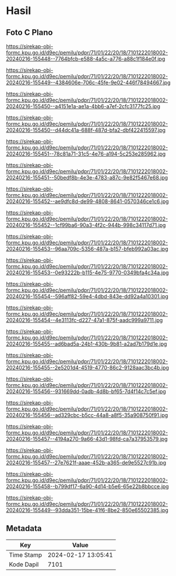 # Hasil

## Foto C Plano

https://sirekap-obj-formc.kpu.go.id/d9ec/pemilu/pdpr/71/01/22/20/18/7101222018002-20240216-155448--7764bfcb-e588-4a5c-a776-a88c1f184e0f.jpg

https://sirekap-obj-formc.kpu.go.id/d9ec/pemilu/pdpr/71/01/22/20/18/7101222018002-20240216-155449--4384606e-706c-45fe-9e02-446f78494667.jpg

https://sirekap-obj-formc.kpu.go.id/d9ec/pemilu/pdpr/71/01/22/20/18/7101222018002-20240216-155450--a4151e1a-ae1a-4bb6-a7ef-2cfc3177fc25.jpg

https://sirekap-obj-formc.kpu.go.id/d9ec/pemilu/pdpr/71/01/22/20/18/7101222018002-20240216-155450--d44dc41a-688f-487d-bfa2-dbf422415597.jpg

https://sirekap-obj-formc.kpu.go.id/d9ec/pemilu/pdpr/71/01/22/20/18/7101222018002-20240216-155451--78c81a71-31c5-4e76-a194-5c253e285962.jpg

https://sirekap-obj-formc.kpu.go.id/d9ec/pemilu/pdpr/71/01/22/20/18/7101222018002-20240216-155451--50bedf8b-4e3e-4783-a87c-9e82f5467e68.jpg

https://sirekap-obj-formc.kpu.go.id/d9ec/pemilu/pdpr/71/01/22/20/18/7101222018002-20240216-155452--ae9dfc8d-de99-4808-8641-0570346ce1c6.jpg

https://sirekap-obj-formc.kpu.go.id/d9ec/pemilu/pdpr/71/01/22/20/18/7101222018002-20240216-155452--1cf99ba6-90a3-4f2c-944b-998c34117d71.jpg

https://sirekap-obj-formc.kpu.go.id/d9ec/pemilu/pdpr/71/01/22/20/18/7101222018002-20240216-155453--96aa709c-5356-487a-b157-bfeb992a03ac.jpg

https://sirekap-obj-formc.kpu.go.id/d9ec/pemilu/pdpr/71/01/22/20/18/7101222018002-20240216-155453--0e93222b-b115-4e75-9770-0349bfa4c34a.jpg

https://sirekap-obj-formc.kpu.go.id/d9ec/pemilu/pdpr/71/01/22/20/18/7101222018002-20240216-155454--596aff82-59e4-4dbd-843e-dd92a4a10301.jpg

https://sirekap-obj-formc.kpu.go.id/d9ec/pemilu/pdpr/71/01/22/20/18/7101222018002-20240216-155454--4e3113fc-d227-47a1-875f-aadc999a9711.jpg

https://sirekap-obj-formc.kpu.go.id/d9ec/pemilu/pdpr/71/01/22/20/18/7101222018002-20240216-155455--ad6bad5a-24b1-430b-9b81-a2ad7b179d1e.jpg

https://sirekap-obj-formc.kpu.go.id/d9ec/pemilu/pdpr/71/01/22/20/18/7101222018002-20240216-155455--2e5201d4-4519-4770-86c2-9128aac3bc4b.jpg

https://sirekap-obj-formc.kpu.go.id/d9ec/pemilu/pdpr/71/01/22/20/18/7101222018002-20240216-155456--931669dd-0adb-4d8b-bf65-7d4f14c7c5ef.jpg

https://sirekap-obj-formc.kpu.go.id/d9ec/pemilu/pdpr/71/01/22/20/18/7101222018002-20240216-155456--ad329cbc-b5cc-44a8-a8f5-35a908750f91.jpg

https://sirekap-obj-formc.kpu.go.id/d9ec/pemilu/pdpr/71/01/22/20/18/7101222018002-20240216-155457--4194a270-9a66-43d1-98fd-ca7a37953579.jpg

https://sirekap-obj-formc.kpu.go.id/d9ec/pemilu/pdpr/71/01/22/20/18/7101222018002-20240216-155457--27e7621f-aaae-452b-a365-de9e5527c91b.jpg

https://sirekap-obj-formc.kpu.go.id/d9ec/pemilu/pdpr/71/01/22/20/18/7101222018002-20240216-155458--b799df17-6a90-4d14-b5e6-65e22b8bbcce.jpg

https://sirekap-obj-formc.kpu.go.id/d9ec/pemilu/pdpr/71/01/22/20/18/7101222018002-20240216-155449--93dda351-15be-41f6-8be2-850e65502385.jpg


## Metadata

| Key        | Value               |
| ---------- | ------------------- |
| Time Stamp | 2024-02-17 13:05:41 |
| Kode Dapil | 7101                |




